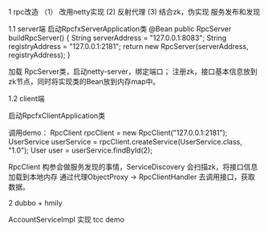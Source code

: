 1 rpc改造
（1） 改用netty实现
 (2) 反射代理
 (3) 结合zk，伪实现 服务发布和发现

1.1 server端
启动RpcfxServerApplication类
@Bean
public RpcServer buildRpcServer() {
    String serverAddress = "127.0.0.1:8083";
    String registryAddress = "127.0.0.1:2181";
    return new RpcServer(serverAddress, registryAddress);
}

加载 RpcServer类，启动netty-server，绑定端口；
注册zk，接口基本信息放到zk节点，同时将实现类的Bean放到内存map中。


1.2 client端

启动RpcfxClientApplication类

调用demo：
RpcClient rpcClient = new RpcClient("127.0.0.1:2181");
UserService userService = rpcClient.createService(UserService.class, "1.0");
User user = userService.findById(2);

RpcClient 构参会做服务发现的事情，ServiceDiscovery 会扫描zk，将接口信息加载到本地内存
通过代理ObjectProxy -> RpcClientHandler 去调用接口，获取数据。



2 dubbo + hmily

AccountServiceImpl 实现 tcc demo
